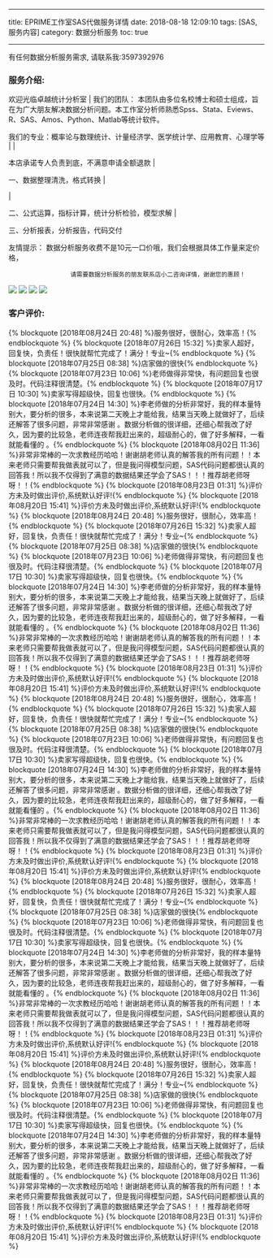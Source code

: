 
---
title: EPRIME工作室SAS代做服务详情
date: 2018-08-18 12:09:10
tags: [SAS, 服务内容]
category: 数据分析服务
toc: true

---



<span></span>
<!-- more -->

有任何数据分析服务需求, 请联系我:3597392976

### 服务介绍: 
欢迎光临卓越统计分析室
|
我们的团队： 本团队由多位名校博士和硕士组成，旨在为广大朋友解决数据分析问题。本工作室分析师熟悉Spss、Stata、Eviews、R、SAS、Amos、Python、Matlab等统计软件。

我们的专业：概率论与数理统计、计量经济学、医学统计学、应用教育、心理学等
|
|

本店承诺专人负责到底，不满意申请全额退款
|
 
一、数据整理清洗，格式转换
|
 
|

二、公式运算，指标计算，统计分析检验，模型求解
|


三、分析报表，分析报告，代码交付
 
 
 
 
 


友情提示：
      数据分析服务收费不是10元一口价哦，我们会根据具体工作量来定价格，

                     请需要数据分析服务的朋友联系店小二咨询详情，谢谢您的惠顾！ 
<img src="/taobao/O1CN011QmHi9aJsJEE1oB_!!37922018.jpg" >
<img src="/taobao/O1CN011QmHiAdpFOPg99T_!!37922018.jpg" >
<img src="/taobao/O1CN011QmHiAdmtnksIZI_!!37922018.jpg" >
<img src="/taobao/TB2OsmjmN9YBuNjy0FfXXXIsVXa_!!37922018.png" >



### 客户评价: 
{% blockquote [2018年08月24日 20:48] %}服务很好，很耐心，效率高！{% endblockquote %}
{% blockquote [2018年07月26日 15:32] %}卖家人超好，回复快，负责任！很快就帮忙完成了！满分！专业~{% endblockquote %}
{% blockquote [2018年07月25日 08:38] %}店家做的很快{% endblockquote %}
{% blockquote [2018年07月23日 10:06] %}老师做得非常快，有问题回复也很及时。代码注释很清楚。{% endblockquote %}
{% blockquote [2018年07月17日 10:30] %}卖家写得超级快，回复也很快。{% endblockquote %}
{% blockquote [2018年07月24日 14:30] %}李老师做的分析非常好，我的样本量特别大，要分析的很多，本来说第二天晚上才能给我，结果当天晚上就做好了，后续还解答了很多问题，非常非常感谢 。数据分析做的很详细，还细心帮我改了好久，因为要的比较急，老师连夜帮我赶出来的，超级耐心的，做了好多解释，一看就能看懂的 。{% endblockquote %}
{% blockquote [2018年08月02日 11:36] %}非常非常棒的一次求教经历哈哈！谢谢胡老师认真的解答我的所有问题！！本来老师只需要帮我做表就可以了，但是我问得模型问题，SAS代码问题都很认真的回答我！所以我不仅得到了满意的数据结果还学会了SAS！！！推荐胡老师呀呀！！{% endblockquote %}
{% blockquote [2018年08月23日 01:31] %}评价方未及时做出评价,系统默认好评!{% endblockquote %}
{% blockquote [2018年08月20日 15:41] %}评价方未及时做出评价,系统默认好评!{% endblockquote %}
{% blockquote [2018年08月24日 20:48] %}服务很好，很耐心，效率高！{% endblockquote %}
{% blockquote [2018年07月26日 15:32] %}卖家人超好，回复快，负责任！很快就帮忙完成了！满分！专业~{% endblockquote %}
{% blockquote [2018年07月25日 08:38] %}店家做的很快{% endblockquote %}
{% blockquote [2018年07月23日 10:06] %}老师做得非常快，有问题回复也很及时。代码注释很清楚。{% endblockquote %}
{% blockquote [2018年07月17日 10:30] %}卖家写得超级快，回复也很快。{% endblockquote %}
{% blockquote [2018年07月24日 14:30] %}李老师做的分析非常好，我的样本量特别大，要分析的很多，本来说第二天晚上才能给我，结果当天晚上就做好了，后续还解答了很多问题，非常非常感谢 。数据分析做的很详细，还细心帮我改了好久，因为要的比较急，老师连夜帮我赶出来的，超级耐心的，做了好多解释，一看就能看懂的 。{% endblockquote %}
{% blockquote [2018年08月02日 11:36] %}非常非常棒的一次求教经历哈哈！谢谢胡老师认真的解答我的所有问题！！本来老师只需要帮我做表就可以了，但是我问得模型问题，SAS代码问题都很认真的回答我！所以我不仅得到了满意的数据结果还学会了SAS！！！推荐胡老师呀呀！！{% endblockquote %}
{% blockquote [2018年08月23日 01:31] %}评价方未及时做出评价,系统默认好评!{% endblockquote %}
{% blockquote [2018年08月20日 15:41] %}评价方未及时做出评价,系统默认好评!{% endblockquote %}
{% blockquote [2018年08月24日 20:48] %}服务很好，很耐心，效率高！{% endblockquote %}
{% blockquote [2018年07月26日 15:32] %}卖家人超好，回复快，负责任！很快就帮忙完成了！满分！专业~{% endblockquote %}
{% blockquote [2018年07月25日 08:38] %}店家做的很快{% endblockquote %}
{% blockquote [2018年07月23日 10:06] %}老师做得非常快，有问题回复也很及时。代码注释很清楚。{% endblockquote %}
{% blockquote [2018年07月17日 10:30] %}卖家写得超级快，回复也很快。{% endblockquote %}
{% blockquote [2018年07月24日 14:30] %}李老师做的分析非常好，我的样本量特别大，要分析的很多，本来说第二天晚上才能给我，结果当天晚上就做好了，后续还解答了很多问题，非常非常感谢 。数据分析做的很详细，还细心帮我改了好久，因为要的比较急，老师连夜帮我赶出来的，超级耐心的，做了好多解释，一看就能看懂的 。{% endblockquote %}
{% blockquote [2018年08月02日 11:36] %}非常非常棒的一次求教经历哈哈！谢谢胡老师认真的解答我的所有问题！！本来老师只需要帮我做表就可以了，但是我问得模型问题，SAS代码问题都很认真的回答我！所以我不仅得到了满意的数据结果还学会了SAS！！！推荐胡老师呀呀！！{% endblockquote %}
{% blockquote [2018年08月23日 01:31] %}评价方未及时做出评价,系统默认好评!{% endblockquote %}
{% blockquote [2018年08月20日 15:41] %}评价方未及时做出评价,系统默认好评!{% endblockquote %}
{% blockquote [2018年08月24日 20:48] %}服务很好，很耐心，效率高！{% endblockquote %}
{% blockquote [2018年07月26日 15:32] %}卖家人超好，回复快，负责任！很快就帮忙完成了！满分！专业~{% endblockquote %}
{% blockquote [2018年07月25日 08:38] %}店家做的很快{% endblockquote %}
{% blockquote [2018年07月23日 10:06] %}老师做得非常快，有问题回复也很及时。代码注释很清楚。{% endblockquote %}
{% blockquote [2018年07月17日 10:30] %}卖家写得超级快，回复也很快。{% endblockquote %}
{% blockquote [2018年07月24日 14:30] %}李老师做的分析非常好，我的样本量特别大，要分析的很多，本来说第二天晚上才能给我，结果当天晚上就做好了，后续还解答了很多问题，非常非常感谢 。数据分析做的很详细，还细心帮我改了好久，因为要的比较急，老师连夜帮我赶出来的，超级耐心的，做了好多解释，一看就能看懂的 。{% endblockquote %}
{% blockquote [2018年08月02日 11:36] %}非常非常棒的一次求教经历哈哈！谢谢胡老师认真的解答我的所有问题！！本来老师只需要帮我做表就可以了，但是我问得模型问题，SAS代码问题都很认真的回答我！所以我不仅得到了满意的数据结果还学会了SAS！！！推荐胡老师呀呀！！{% endblockquote %}
{% blockquote [2018年08月23日 01:31] %}评价方未及时做出评价,系统默认好评!{% endblockquote %}
{% blockquote [2018年08月20日 15:41] %}评价方未及时做出评价,系统默认好评!{% endblockquote %}
{% blockquote [2018年08月24日 20:48] %}服务很好，很耐心，效率高！{% endblockquote %}
{% blockquote [2018年07月26日 15:32] %}卖家人超好，回复快，负责任！很快就帮忙完成了！满分！专业~{% endblockquote %}
{% blockquote [2018年07月25日 08:38] %}店家做的很快{% endblockquote %}
{% blockquote [2018年07月23日 10:06] %}老师做得非常快，有问题回复也很及时。代码注释很清楚。{% endblockquote %}
{% blockquote [2018年07月17日 10:30] %}卖家写得超级快，回复也很快。{% endblockquote %}
{% blockquote [2018年07月24日 14:30] %}李老师做的分析非常好，我的样本量特别大，要分析的很多，本来说第二天晚上才能给我，结果当天晚上就做好了，后续还解答了很多问题，非常非常感谢 。数据分析做的很详细，还细心帮我改了好久，因为要的比较急，老师连夜帮我赶出来的，超级耐心的，做了好多解释，一看就能看懂的 。{% endblockquote %}
{% blockquote [2018年08月02日 11:36] %}非常非常棒的一次求教经历哈哈！谢谢胡老师认真的解答我的所有问题！！本来老师只需要帮我做表就可以了，但是我问得模型问题，SAS代码问题都很认真的回答我！所以我不仅得到了满意的数据结果还学会了SAS！！！推荐胡老师呀呀！！{% endblockquote %}
{% blockquote [2018年08月23日 01:31] %}评价方未及时做出评价,系统默认好评!{% endblockquote %}
{% blockquote [2018年08月20日 15:41] %}评价方未及时做出评价,系统默认好评!{% endblockquote %}
